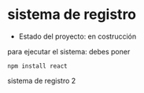 <h1>sistema de registro</h1>

- Estado del proyecto: en costrucción

para ejecutar el sistema: debes poner

```npm install react```

sistema de registro 2
